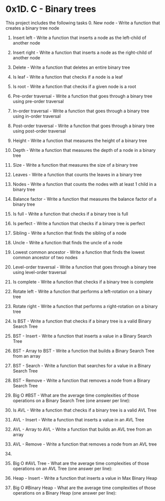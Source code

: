 # 0x1D. C - Binary trees
This project includes the following tasks
0. New node - Write a function that creates a binary tree node
1. Insert left - Write a function that inserts a node as the left-child of another node
2. Insert right - Write a function that inserts a node as the right-child of another node
3. Delete - Write a function that deletes an entire binary tree
4. Is leaf - Write a function that checks if a node is a leaf
5. Is root - Write a function that checks if a given node is a root
6. Pre-order traversal  - Write a function that goes through a binary tree using pre-order traversal
7. In-order traversal - Write a function that goes through a binary tree using in-order traversal
8. Post-order traversal - Write a function that goes through a binary tree using post-order traversal
9. Height - Write a function that measures the height of a binary tree
10. Depth - Write a function that measures the depth of a node in a binary tree
11. Size - Write a function that measures the size of a binary tree
12. Leaves  - Write a function that counts the leaves in a binary tree
13. Nodes - Write a function that counts the nodes with at least 1 child in a binary tree
14. Balance factor - Write a function that measures the balance factor of a binary tree
15. Is full - Write a function that checks if a binary tree is full
16. Is perfect - Write a function that checks if a binary tree is perfect
17. Sibling - Write a function that finds the sibling of a node
18. Uncle  - Write a function that finds the uncle of a node

19. Lowest common ancestor - Write a function that finds the lowest common ancestor of two nodes
20. Level-order traversal - Write a function that goes through a binary tree using level-order traversal
21. Is complete - Write a function that checks if a binary tree is complete
22. Rotate left - Write a function that performs a left-rotation on a binary tree
23. Rotate right - Write a function that performs a right-rotation on a binary tree
24. Is BST - Write a function that checks if a binary tree is a valid Binary Search Tree
25. BST - Insert - Write a function that inserts a value in a Binary Search Tree
26. BST - Array to BST - Write a function that builds a Binary Search Tree from an array
27. BST - Search - Write a function that searches for a value in a Binary Search Tree
28. BST - Remove - Write a function that removes a node from a Binary Search Tree
29. Big O #BST - What are the average time complexities of those operations on a Binary Search Tree (one answer per line):
30. Is AVL - Write a function that checks if a binary tree is a valid AVL Tree
31. AVL - Insert - Write a function that inserts a value in an AVL Tree
32. AVL - Array to AVL - Write a function that builds an AVL tree from an array
33. AVL - Remove - Write a function that removes a node from an AVL tree
34. 
35. Big O #AVL Tree - What are the average time complexities of those operations on an AVL Tree (one answer per line):
37. Heap - Insert - Write a function that inserts a value in Max Binary Heap
41. Big O #Binary Heap - What are the average time complexities of those operations on a Binary Heap (one answer per line):
